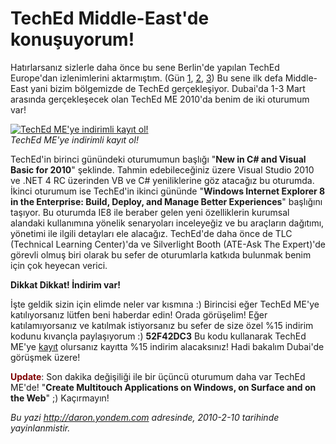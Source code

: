 # TechEd Middle-East'de konuşuyorum! 

Hatırlarsanız sizlerle daha önce bu sene Berlin'de yapılan TechEd
Europe'dan izlenimlerini aktarmıştım. (Gün
[1](http://daron.yondem.com/tr/post/a80de69a-3d18-4a9e-a1f2-1c1a26ef6d78),
[2](http://daron.yondem.com/tr/post/fe8a3f1f-e651-40c3-adcb-f027c97bdd8e),
[3](http://daron.yondem.com/tr/post/93948349-0320-453d-9e6d-3db95d44c4c4))
Bu sene ilk defa Middle-East yani bizim bölgemizde de TechEd
gerçekleşiyor. Dubai'da 1-3 Mart arasında gerçekleşecek olan TechEd ME
2010'da benim de iki oturumum var!

[![TechEd ME'ye indirimli kayıt
ol!](media/TechEd_Middle-East_de_konusuyorum/09022010_1.jpg)](http://www.teched.ae)\
*TechEd ME'ye indirimli kayıt ol!*

TechEd'in birinci günündeki oturumumun başlığı "**New in C\# and Visual
Basic for 2010**" şeklinde. Tahmin edebileceğiniz üzere Visual Studio
2010 ve .NET 4 RC üzerinden VB ve C\# yeniliklerine göz atacağız bu
oturumda. İkinci oturumum ise TechEd'in ikinci gününde "**Windows
Internet Explorer 8 in the Enterprise: Build, Deploy, and Manage Better
Experiences**" başlığını taşıyor. Bu oturumda IE8 ile beraber gelen yeni
özelliklerin kurumsal alandaki kullanımına yönelik senaryoları
inceleyeğiz ve bu araçların dağıtımı, yönetimi ile ilgili detayları ele
alacağız. TechEd'de daha önce de TLC (Technical Learning Center)'da ve
Silverlight Booth (ATE-Ask The Expert)'de görevli olmuş biri olarak bu
sefer de oturumlarla katkıda bulunmak benim için çok heyecan verici.

**Dikkat Dikkat! İndirim var!**

İşte geldik sizin için elimde neler var kısmına :) Birincisi eğer TechEd
ME'ye katılıyorsanız lütfen beni haberdar edin! Orada görüşelim! Eğer
katılamıyorsanız ve katılmak istiyorsanız bu sefer de size özel %15
indirim kodunu kıvançla paylaşıyorum :) **52F42DC3** Bu kodu kullanarak
TechEd ME'ye [kayıt](http://www.teched.ae) olursanız kayıtta %15 indirim
alacaksınız! Hadi bakalım Dubai'de görüşmek üzere!

<span style="color: #800000">**Update**</span>: Son dakika değişiliği
ile bir üçüncü oturumum daha var TechEd ME'de! "**Create Multitouch
Applications on Windows, on Surface and on the Web**" ;) Kaçırmayın!


*Bu yazi http://daron.yondem.com adresinde, 2010-2-10 tarihinde yayinlanmistir.*